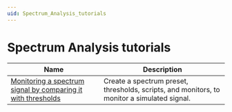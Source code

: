 ```yaml
---
uid: Spectrum_Analysis_tutorials
---
```


# Spectrum Analysis tutorials

| Name | Description |
|--|--|
| [Monitoring a spectrum signal by comparing it with thresholds](xref:Monitor_a_spectrum_signal_by_comparing_it_with_thresholds) | Create a spectrum preset, thresholds, scripts, and monitors, to monitor a simulated signal. |

